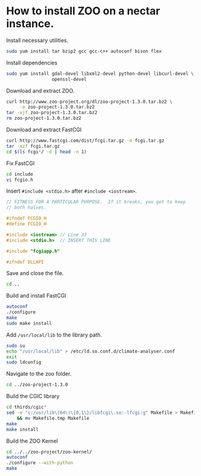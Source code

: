 # How to install ZOO on a nectar instance.

Install necessary utilities.
```bash
sudo yum install tar bzip2 gcc gcc-c++ autoconf bison flex
```

Install dependencies
```bash
sudo yum install gdal-devel libxml2-devel python-devel libcurl-devel \
                 openssl-devel
```

Download and extract ZOO.
```bash
curl http://www.zoo-project.org/dl/zoo-project-1.3.0.tar.bz2 \
     -o zoo-project-1.3.0.tar.bz2
tar -xjf zoo-project-1.3.0.tar.bz2
rm zoo-project-1.3.0.tar.bz2
```

Download and extract FastCGI
```bash
curl http://www.fastcgi.com/dist/fcgi.tar.gz -o fcgi.tar.gz
tar -xzf fcgi.tar.gz
cd $(ls fcgi*/ -d | head -n 1)
```

Fix FastCGI
```bash
cd include
vi fcgio.h
```

Insert `#include <stdio.h>` after `#include <iostream>`.
```c++
// FITNESS FOR A PARTICULAR PURPOSE.  If it breaks, you get to keep
// both halves.

#ifndef FCGIO_H
#define FCGIO_H

#include <iostream> // Line 33
#include <stdio.h>  // INSERT THIS LINE

#include "fcgiapp.h"

#ifndef DLLAPI
```

Save and close the file.

```bash
cd ..
```

Build and install FastCGI
```bash
autoconf
./configure
make
sudo make install
```

Add `/usr/local/lib` to the library path.

```bash
sudo su
echo "/usr/local/lib" > /etc/ld.so.conf.d/climate-analyser.conf
exit
sudo ldconfig
```

Navigate to the zoo folder.
```bash
cd ../zoo-project-1.3.0
```

Build the CGIC library
```bash
cd thirds/cgic*
sed -e "s:/usr/lib\(64\)\{0,1\}/libfcgi\.so:-lfcgi:g" Makefile > Makefile.tmp \
    && mv Makefile.tmp Makefile
make
make install
```

Build the ZOO Kernel
```bash
cd ../../zoo-project/zoo-kernel/
autoconf
./configure --with-python
make
```
